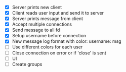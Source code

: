 - [x] Server prints new client
- [x] Client reads user input and send it to server
- [x] Server prints message from client
- [x] Accept multiple connections
- [x] Send message to all fd
- [x] Setup username before connection
- [x] New message log format with color:
        username: 
        msg
- [ ] Use different colors for each user
- [ ] Close connection on error or if 'close' is sent
- [ ] UI
- [ ] Create groups
